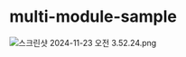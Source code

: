 # multi-module-sample
![스크린샷 2024-11-23 오전 3.52.24.png](..%2F..%2F..%2F..%2Fvar%2Ffolders%2Ft2%2Fkrh4b7zd18d2dqr68y9b_0p00000gn%2FT%2FTemporaryItems%2FNSIRD_screencaptureui_Lqp6uu%2F%EC%8A%A4%ED%81%AC%EB%A6%B0%EC%83%B7%202024-11-23%20%EC%98%A4%EC%A0%84%203.52.24.png)